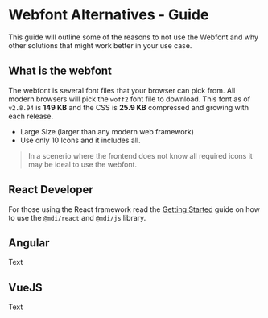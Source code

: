 # Webfont Alternatives - Guide

This guide will outline some of the reasons to not use the Webfont and why other solutions that might work better in your use case.

## What is the webfont

The webfont is several font files that your browser can pick from. All modern browsers will pick the `woff2` font file to download. This font as of `v2.8.94` is **149 KB** and the CSS is **25.9 KB** compressed and growing with each release.

- Large Size (larger than any modern web framework)
- Use only 10 Icons and it includes all.

<blockquote class="alert alert-info">
  In a scenerio where the frontend does not know all required icons it may be ideal to use the webfont.
</blockquote>

## React Developer

For those using the React framework read the [Getting Started](/getting-started/react) guide on how to use the `@mdi/react` and `@mdi/js` library.

## Angular

Text

## VueJS

Text
